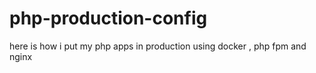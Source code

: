 # php-production-config
here is how i put my php apps in production using docker , php fpm and nginx

